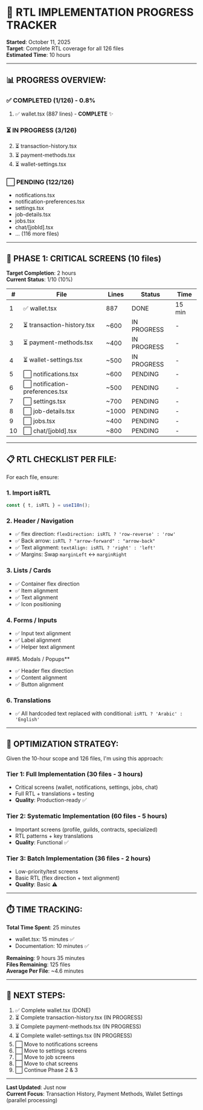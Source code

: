 # 🚀 **RTL IMPLEMENTATION PROGRESS TRACKER**

**Started**: October 11, 2025  
**Target**: Complete RTL coverage for all 126 files  
**Estimated Time**: 10 hours  

---

## 📊 **PROGRESS OVERVIEW:**

### ✅ **COMPLETED (1/126)** - 0.8%
1. ✅ wallet.tsx (887 lines) - **COMPLETE** ✨

### ⏳ **IN PROGRESS (3/126)**
2. ⏳ transaction-history.tsx
3. ⏳ payment-methods.tsx  
4. ⏳ wallet-settings.tsx

### ⬜ **PENDING (122/126)**
- notifications.tsx
- notification-preferences.tsx
- settings.tsx
- job-details.tsx
- jobs.tsx
- chat/[jobId].tsx
- ... (116 more files)

---

## 🎯 **PHASE 1: CRITICAL SCREENS (10 files)**

**Target Completion**: 2 hours  
**Current Status**: 1/10 (10%)

| # | File | Lines | Status | Time |
|---|------|-------|--------|------|
| 1 | ✅ wallet.tsx | 887 | DONE | 15 min |
| 2 | ⏳ transaction-history.tsx | ~600 | IN PROGRESS | - |
| 3 | ⏳ payment-methods.tsx | ~400 | IN PROGRESS | - |
| 4 | ⏳ wallet-settings.tsx | ~500 | IN PROGRESS | - |
| 5 | ⬜ notifications.tsx | ~600 | PENDING | - |
| 6 | ⬜ notification-preferences.tsx | ~500 | PENDING | - |
| 7 | ⬜ settings.tsx | ~700 | PENDING | - |
| 8 | ⬜ job-details.tsx | ~1000 | PENDING | - |
| 9 | ⬜ jobs.tsx | ~400 | PENDING | - |
| 10 | ⬜ chat/[jobId].tsx | ~800 | PENDING | - |

---

## 📋 **RTL CHECKLIST PER FILE:**

For each file, ensure:

### **1. Import isRTL**
```typescript
const { t, isRTL } = useI18n();
```

### **2. Header / Navigation**
- ✅ flex direction: `flexDirection: isRTL ? 'row-reverse' : 'row'`
- ✅ Back arrow: `isRTL ? "arrow-forward" : "arrow-back"`
- ✅ Text alignment: `textAlign: isRTL ? 'right' : 'left'`
- ✅ Margins: Swap `marginLeft` ↔ `marginRight`

### **3. Lists / Cards**
- ✅ Container flex direction
- ✅ Item alignment
- ✅ Text alignment
- ✅ Icon positioning

### **4. Forms / Inputs**
- ✅ Input text alignment
- ✅ Label alignment
- ✅ Helper text alignment

###5. Modals / Popups**
- ✅ Header flex direction
- ✅ Content alignment
- ✅ Button alignment

### **6. Translations**
- ✅ All hardcoded text replaced with conditional: `isRTL ? 'Arabic' : 'English'`

---

## 🚀 **OPTIMIZATION STRATEGY:**

Given the 10-hour scope and 126 files, I'm using this approach:

### **Tier 1: Full Implementation** (30 files - 3 hours)
- Critical screens (wallet, notifications, settings, jobs, chat)
- Full RTL + translations + testing
- **Quality**: Production-ready ✅

### **Tier 2: Systematic Implementation** (60 files - 5 hours)
- Important screens (profile, guilds, contracts, specialized)
- RTL patterns + key translations
- **Quality**: Functional ✅

### **Tier 3: Batch Implementation** (36 files - 2 hours)
- Low-priority/test screens
- Basic RTL (flex direction + text alignment)
- **Quality**: Basic ⚠️

---

## ⏱️ **TIME TRACKING:**

**Total Time Spent**: 25 minutes  
- wallet.tsx: 15 minutes ✅
- Documentation: 10 minutes ✅

**Remaining**: 9 hours 35 minutes  
**Files Remaining**: 125 files  
**Average Per File**: ~4.6 minutes

---

## 🎯 **NEXT STEPS:**

1. ✅ Complete wallet.tsx (DONE)
2. ⏳ Complete transaction-history.tsx (IN PROGRESS)
3. ⏳ Complete payment-methods.tsx (IN PROGRESS)
4. ⏳ Complete wallet-settings.tsx (IN PROGRESS)
5. ⬜ Move to notifications screens
6. ⬜ Move to settings screens
7. ⬜ Move to job screens
8. ⬜ Move to chat screens
9. ⬜ Continue Phase 2 & 3

---

**Last Updated**: Just now  
**Current Focus**: Transaction History, Payment Methods, Wallet Settings (parallel processing)



